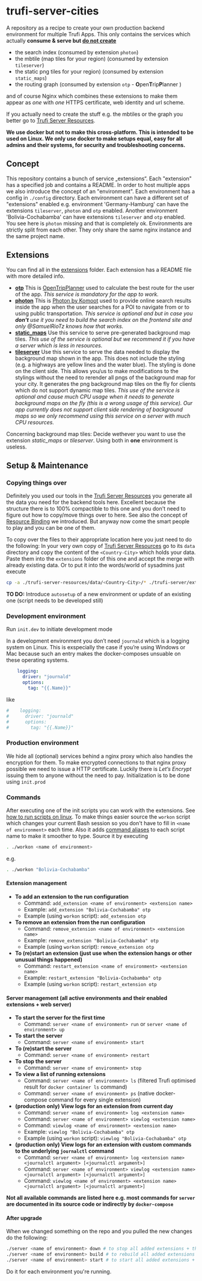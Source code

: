 # trufi-server-cities

A repository as a recipe to create your own production backend environment for multiple Trufi Apps. This only contains the services which actually **consume & serve but <u>do not create</u>**

- the search index (consumed by extension `photon`)
- the mbtile (map tiles for your region) (consumed by extension `tileserver`)
- the static png tiles for your region) (consumed by extension `static_maps`)
- the routing graph (consumed by extension `otp` - **O**pen**T**rip**P**lanner )

and of course Nginx which combines these extensions to make them appear as *one* with *one* HTTPS certificate, web identity and url scheme.

If you actually need to create the stuff e.g. the mbtiles or the graph you better go to [Trufi Server Resources](https://github.com/trufi-association/trufi-server-resources).

**We use docker but not to make this cross-platform. This is intended to be used on Linux. We only use docker to make setups equal, easy for all admins and their systems, for security and troubleshooting concerns.**

## Concept

This repository contains a bunch of service „extensions“. Each "extension" has a specified job and contains a README. In order to host multiple apps we also introduce the concept of an "environment". Each environment has a config in `./config` directory. Each environment can have a different set of "extensions" enabled e.g. environment 'Germany-Hamburg' can have the extensions `tileserver`, `photon` and `otp` enabled. Another environment 'Bolivia-Cochabamba' can have extensions `tileserver` and `otp` enabled. You see here is `photon` missing and that is completely ok. Environments are strictly split from each other. They only share the same nginx instance and the same project name.

## Extensions

You can find all in the [extensions](./extensions) folder. Each extension has a README file with more detailed info.

- **[otp](./extensions/otp)**
  This is [OpenTripPlanner](https://opentripplanner.org) used to calculate the best route for the user of the app. *This service is mandatory for the app to work.*
- **[photon](./extensions/photon)**
  This is [Photon by Komoot](https://photon.komoot.io) used to provide online search results inside the app when the user searches for a POI to navigate from or to using public transportation. *This service is optional and but in case you **don't** use it you need to build the search index on the frontend site and only @SamuelRioTz knows how that works.*
- **[static_maps](./extensions/static_maps)**
  Use this service to serve pre-generated background map tiles. *This use of the service is optional but we recommend it if you have a server which is less in resources.*
- **[tileserver](./extensions/tileserver)**
  Use this service to serve the data needed to display the background map shown in the app. This does not include the styling (e.g. a highways are yellow lines and the water blue). The styling is done on the client side.  This allows you/us to make modifications to the stylings without the need to rerender all pngs of the background map for your city. It generates the png background map tiles on the fly for clients which do not support dynamic map tiles. *This use of the service is optional and cause much CPU usage when it needs to generate background maps on the fly (this is a wrong usage of this service). Our app currently does not support client side rendering of background maps so we only recommend using this service on a server with much CPU resources.*

Concerning background map tiles: Decide wethever you want to use the extension *static_maps* or *tileserver*. Using both in **one** environment is useless.

## Setup & Maintenance

### Copying things over

Definitely you used our tools in the [Trufi Server Resources](https://github.com/trufi-server-resources) you generate all the data you need for the backend tools here. Excellent because the structure there is to 100% compactible to this one and you don't need to figure out how to copy/move things over to here. See also the concept of [Resource Binding](https://github.com/trufi-association/trufi-server-resources#main-output-folder) we introduced. But anyway now come the smart people to play and you can be one of them.

To copy over the files to their appropriate location here you just need to do the following: In your very own copy of [Trufi Server Resources](https://github.com/trufi-server-resources) go to its `data` directory and copy the content of the `<Country-City>` which holds your data. Paste them into the `extensions` folder of this one and accept the merge with already existing data. Or to put it into the words/world of sysadmins just execute

```bash
cp -a ./trufi-server-resources/data/<Country-City>/* ./trufi-server/extensions --verbose
```

**TO DO:** Introduce `autosetup` of a new environment or update of an existing one (script needs to be developed still)

### Development environment

Run `init.dev` to initiate development mode

In a development environment you don’t need `journald` which is a logging system on Linux. This is exspecially the case if you’re using Windows or Mac because such an entry makes the docker-composes unsuable on these operating systems.

```yml
    logging:
      driver: "journald"
      options:
        tag: "{{.Name}}"
```

like

```yml
#    logging:
#      driver: "journald"
#      options:
#        tag: "{{.Name}}"
```

### Production environment

We hide all (optional) services behind a nginx proxy which also handles the encryption for them. To make encrypted connections to that nginx proxy possible we need to issue a HTTP certificate. Luckily there is *Let’s Encrypt* issuing them to anyone without the need to pay. Initialization is to be done using `init.prod` 

### Commands

After executing one of the init scripts you can work with the extensions. See [how to run scripts on linux](https://www.cyberciti.biz/faq/howto-run-a-script-in-linux/). To make things easier source the `workon` script which changes your current Bash session so you don't have to fill in `<name of environment>` each time. Also it adds [command aliases](https://www.tutorialspoint.com/unix_commands/alias.htm) to each script name to make it smoother to type. Source it by executing

```bash
. ./workon <name of environment>
```

e.g.

```bash
. ./workon "Bolivia-Cochabamba"
```

#### Extension management

- **To add an extension to the run configuration**
  - Command: `add_extension <name of environment> <extension name>` 
  - Example: `add_extension "Bolivia-Cochabamba" otp`
  - Example (using `workon` script): `add_extension otp`
- **To remove an extension from the run configuration**
  - Command: `remove_extension <name of environment> <extension name>` 
  - Example: `remove_extension "Bolivia-Cochabamba" otp`
  - Example (using `workon` script): `remove_extension otp`
- **To (re)start an extension (just use when the extension hangs or other unusual things happened)**
  - Command: `restart_extension <name of environment> <extension name>`
  - Example: `restart_extension "Bolivia-Cochabamba" otp`
  - Example (using `workon` script): `restart_extension otp`

#### Server management (all active environments and their enabled extensions + web server)

- **To start the server for the first time**
  - Command: `server <name of environment> run` or `server <name of environment> up`
- **To start the server**
  - Command: `server <name of environment> start`
- **To (re)start the server**
  - Command: `server <name of environment> restart`
- **To stop the server**
  - Command: `server <name of environment> stop`
- **To view a list of running extensions**
  - Command: `server <name of environment> ls` (filtered Trufi optimised result for `docker container ls` command)
  - Command: `server <name of environment> ps` (native docker-compose command for every single extension)
- **(production only) View logs for an extension from current day**
  - Command: `server <name of environment> log <extension name>`
  - Command: `server <name of environment> viewlog <extension name>`
  - Command: `viewlog <name of environment> <extension name>`
  - Example: `viewlog "Bolivia-Cochabamba" otp`
  - Example (using `workon` script): `viewlog "Bolivia-Cochabamba" otp`
- **(production only) View logs for an extension with custom commands to the underlying `journalctl` command**
  - Command: `server <name of environment> log <extension name> <journalctl argument> [<journalctl argument>]`
  - Command: `server <name of environment> viewlog <extension name> <journalctl argument> [<journalctl argument>]`
  - Command: `viewlog <name of environment> <extension name> <journalctl argument> [<journalctl argument>]`

**Not all available commands are listed here e.g. most commands for `server` are documented in its source code or indirectly by `docker-compose`**

#### After upgrade

When we changed something on the repo and you pulled the new changes do the following:

```bash
./server <name of environment> down # to stop all added extensions + the web server and to remove them but not their images
./server <name of environment> build # to rebuild all added extensions + the web server and their images (overwriting the already existing ones)
./server <name of environment> start # to start all added extensions + the web server
```

Do it for each environment you're running.
